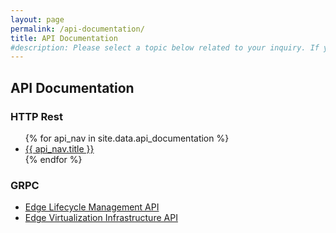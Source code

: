 ```yaml
---
layout: page
permalink: /api-documentation/
title: API Documentation
#description: Please select a topic below related to your inquiry. If you don’t find what you need, fill out the Intel® Smart Edge Open contact form.
---
```

<link rel="stylesheet" type="text/css" href="/swagger-ui/swagger-ui.css">
<div class="contentAreaAPI" style="display:none;">
    <div class="api-col-wrap">
        <div class="api-col-left"><h2><a href="/api-documentation/" class="backBtn" style="font-size:16px;"><span>&lt;</span> API Documentation</a></h2></div>
        <div class="api-col-right">
            <select name="program" id="program" class="form-control">
                <option value="">Select API</option>
                {% for api_nav in site.data.api_documentation %}
                <option value="{{ api_nav.short }}" data-ref="{{ api_nav.url }}">{{ api_nav.title }}</option>
                {% endfor %}
            </select>
        </div>
    </div>
    <!-- API Description -->
    <div class="api-description"></div>
</div>

<section class="inner-page-padding" id="swagger-ui">
    <div id="api-heading">
        <h1 class="uk-article-title blog-title uk-margin-remove-bottom">API Documentation</h1>
        <div class="boxHead boxHeadExplore boxAPI uk-child-width-1-3@m uk-grid-match uk-text-center uk-grid uk-grid-stack" data-uk-grid="">
            <div class="uk-first-column">
                <div class="boxHeadBox uk-card uk-card-default uk-box-shadow-medium uk-card-hover uk-card-body uk-inline border-radius-large border-xlight">
                    <h3 class="uk-card-title">HTTP Rest</h3>
                    <ul>
                        {% for api_nav in site.data.api_documentation %}
                        <li class="fa-angle-right"><a href="{{ api_nav.url }}" title="{{ api_nav.title }}">{{ api_nav.title }}</a></li>
                        {% endfor %}
                    </ul>
                </div>
            </div>
            <div>
                <div class="boxHeadBox uk-card uk-card-default uk-box-shadow-medium uk-card-hover uk-card-body uk-inline border-radius-large border-xlight">
                    <h3 class="uk-card-title">GRPC</h3>
                    <ul>
                        <li class="fa-angle-right"><a href="https://github.com/smart-edge-open/specs/blob/master/schema/pb/ela.proto" target="_blank" title="Edge Lifecycle Management API" rel="nofollow">Edge Lifecycle Management API</a></li>
                        <li class="fa-angle-right"><a href="https://github.com/smart-edge-open/specs/blob/master/schema/pb/eva.proto" target="_blank" title="Edge Virtualization Infrastructure API" rel="nofollow">Edge Virtualization Infrastructure API</a></li>
                    </ul>
                </div>
            </div>
        </div>
    </div>
</section>

<!--Swagger Api Code Start Here  -->  
<script src="https://code.jquery.com/jquery-3.4.1.min.js" integrity="sha256-CSXorXvZcTkaix6Yvo6HppcZGetbYMGWSFlBw8HfCJo=" crossorigin="anonymous"></script>
<script src="/swagger-ui/swagger-ui-bundle.js"></script>
<script src="/swagger-ui/swagger-ui-standalone-preset.js"></script>

<script type="text/javascript">
    var swag_url = "", api_description = "";
    var apiUrl = new URL(window.location.href);
    apiUrl = apiUrl.searchParams.get("api");
    
    if(apiUrl != null){
        //Selected Box
        $("#program").val(apiUrl);
        //Switch
        switch(apiUrl) {
            case 'eaa':
                swag_url = 'https://raw.githubusercontent.com/open-ness/specs/master/schema/eaa/eaa.swagger.json';
                api_description = "<h1>Edge Application API</h1>";
                api_description += "<p>Edge Application APIs enable developers to build edge compute services capable of taking advantage of tactile applications that respond to the changing user, network or resource scenarios. In addition, these APIs can also be used to port existing public/private cloud applications to the edge based on OpenNESS.</p>";
            break;
            case 'controller':
                swag_url = 'https://raw.githubusercontent.com/open-ness/specs/master/schema/controller/api.swagger.json';
                api_description = "<h1>Controller API</h1>";
                api_description += "<p>Controller APIs enable centralized management of OpenNESS edge nodes, and can be called by a UI frontend or by external orchestrators. The API provides an abstraction layer for an operations admin, enabling them to maintain a list of OpenNESS edge nodes, configure apps, manage policies and DNS, and more.</p>";
            break;
            case 'auth':
                swag_url = 'https://raw.githubusercontent.com/open-ness/specs/master/schema/auth/auth.swagger.json';
                api_description = "<h1>Edge Application Authentication API</h1>";
                api_description += "<p>Edge Application Authentication APIs enable authentication of apps that intend to call Edge Application APIs, by validating the identity of the requesting application and issuing it a valid TLS certificate.</p>";
            break;
            case 'cups':
                swag_url = 'https://raw.githubusercontent.com/open-ness/specs/master/schema/cups/cups.swagger.json';
                api_description = "<h1>Core Network Configuration API</h1>";
                api_description += "<p>Core Network Configuration APIs enable network configuration operations to be performed, such as configuring the traffic policy for the core network to steer traffic towards the edge nodes.</p>";
            break;
            case 'af':
                swag_url = 'https://raw.githubusercontent.com/open-ness/specs/master/schema/af/af.openapi.yaml';
                api_description = "<h1>5G APPLICATION FUNCTION (AF)</h1><p></p>";
            break;
            case 'nef':
                swag_url = 'https://raw.githubusercontent.com/open-ness/specs/master/schema/nef/nef_traffic_influence_openapi.yaml';
                api_description = "<h1>5G NETWORK EXPOSURE FUNCTION (NEF)</h1><p></p>";
            break;
            case '5goam':
                swag_url = 'https://raw.githubusercontent.com/open-ness/specs/master/schema/5goam/5goam.swagger.yaml';
                api_description = "<h1>5G OAM</h1><p></p>";
            break;
            case 'emco':
                swag_url = 'https://raw.githubusercontent.com/open-ness/EMCO/main/docs/emco_apis.yaml';
                api_description = "<h1>EMCO</h1><p></p>";
            break;
        }

        //Load Description
        $(".api-description").html(api_description);
        $(".contentAreaAPI").show();
        //Swagger Call
        if(swag_url != ''){
            window.swaggerUi = SwaggerUIBundle({
                url: swag_url,
                dom_id: '#swagger-ui',
                deepLinking: true,
                validatorUrl: null,  
                presets: [
                    SwaggerUIBundle.presets.apis,
                    SwaggerUIStandalonePreset
                ],
                plugins: [
                    SwaggerUIBundle.plugins.DownloadUrl
                ],
                layout: "StandaloneLayout"
            });
        }
    }

    $(function(){
        $('#program').on('change', function(e){
            var program = $(this).val();
            program = $.trim(program);
            if(program != ''){
                window.location.href = $('option:selected', this).attr('data-ref');
            }
        });
    });
</script>
